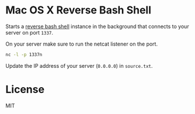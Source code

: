 # Mac OS X Reverse Bash Shell

Starts a [reverse bash shell](http://resources.infosecinstitute.com/icmp-reverse-shell/) instance in the background that connects to your server on port `1337`.

On your server make sure to run the netcat listener on the port.

```bash
nc -l -p 1337n
```

Update the IP address of your server (`0.0.0.0`) in `source.txt`.

# License

MIT
